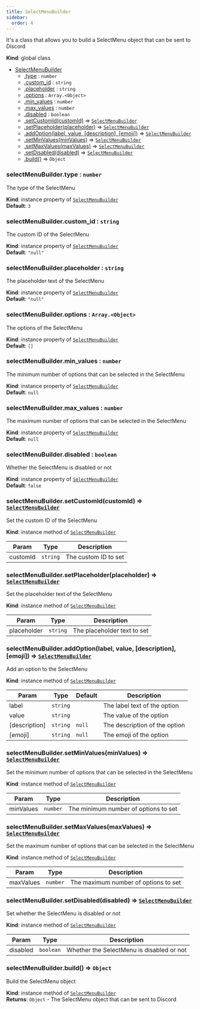 ```yaml
---
title: SelectMenuBuilder
sidebar:
  order: 4
---
```


It's a class that allows you to build a SelectMenu object that can be sent to Discord

**Kind**: global class

- [SelectMenuBuilder](#SelectMenuBuilder)
  - [.type](#SelectMenuBuilder+type) : <code>number</code>
  - [.custom_id](#SelectMenuBuilder+custom_id) : <code>string</code>
  - [.placeholder](#SelectMenuBuilder+placeholder) : <code>string</code>
  - [.options](#SelectMenuBuilder+options) : <code>Array.&lt;Object&gt;</code>
  - [.min_values](#SelectMenuBuilder+min_values) : <code>number</code>
  - [.max_values](#SelectMenuBuilder+max_values) : <code>number</code>
  - [.disabled](#SelectMenuBuilder+disabled) : <code>boolean</code>
  - [.setCustomId(customId)](#SelectMenuBuilder+setCustomId) ⇒ [<code>SelectMenuBuilder</code>](#SelectMenuBuilder)
  - [.setPlaceholder(placeholder)](#SelectMenuBuilder+setPlaceholder) ⇒ [<code>SelectMenuBuilder</code>](#SelectMenuBuilder)
  - [.addOption(label, value, [description], [emoji])](#SelectMenuBuilder+addOption) ⇒ [<code>SelectMenuBuilder</code>](#SelectMenuBuilder)
  - [.setMinValues(minValues)](#SelectMenuBuilder+setMinValues) ⇒ [<code>SelectMenuBuilder</code>](#SelectMenuBuilder)
  - [.setMaxValues(maxValues)](#SelectMenuBuilder+setMaxValues) ⇒ [<code>SelectMenuBuilder</code>](#SelectMenuBuilder)
  - [.setDisabled(disabled)](#SelectMenuBuilder+setDisabled) ⇒ [<code>SelectMenuBuilder</code>](#SelectMenuBuilder)
  - [.build()](#SelectMenuBuilder+build) ⇒ <code>Object</code>

<a name="SelectMenuBuilder+type"></a>

### selectMenuBuilder.type : <code>number</code>

The type of the SelectMenu

**Kind**: instance property of [<code>SelectMenuBuilder</code>](#SelectMenuBuilder)  
**Default**: <code>3</code>  
<a name="SelectMenuBuilder+custom_id"></a>

### selectMenuBuilder.custom_id : <code>string</code>

The custom ID of the SelectMenu

**Kind**: instance property of [<code>SelectMenuBuilder</code>](#SelectMenuBuilder)  
**Default**: <code>&quot;null&quot;</code>  
<a name="SelectMenuBuilder+placeholder"></a>

### selectMenuBuilder.placeholder : <code>string</code>

The placeholder text of the SelectMenu

**Kind**: instance property of [<code>SelectMenuBuilder</code>](#SelectMenuBuilder)  
**Default**: <code>&quot;null&quot;</code>  
<a name="SelectMenuBuilder+options"></a>

### selectMenuBuilder.options : <code>Array.&lt;Object&gt;</code>

The options of the SelectMenu

**Kind**: instance property of [<code>SelectMenuBuilder</code>](#SelectMenuBuilder)  
**Default**: <code>[]</code>  
<a name="SelectMenuBuilder+min_values"></a>

### selectMenuBuilder.min_values : <code>number</code>

The minimum number of options that can be selected in the SelectMenu

**Kind**: instance property of [<code>SelectMenuBuilder</code>](#SelectMenuBuilder)  
**Default**: <code>null</code>  
<a name="SelectMenuBuilder+max_values"></a>

### selectMenuBuilder.max_values : <code>number</code>

The maximum number of options that can be selected in the SelectMenu

**Kind**: instance property of [<code>SelectMenuBuilder</code>](#SelectMenuBuilder)  
**Default**: <code>null</code>  
<a name="SelectMenuBuilder+disabled"></a>

### selectMenuBuilder.disabled : <code>boolean</code>

Whether the SelectMenu is disabled or not

**Kind**: instance property of [<code>SelectMenuBuilder</code>](#SelectMenuBuilder)  
**Default**: <code>false</code>  
<a name="SelectMenuBuilder+setCustomId"></a>

### selectMenuBuilder.setCustomId(customId) ⇒ [<code>SelectMenuBuilder</code>](#SelectMenuBuilder)

Set the custom ID of the SelectMenu

**Kind**: instance method of [<code>SelectMenuBuilder</code>](#SelectMenuBuilder)

| Param    | Type                | Description          |
| -------- | ------------------- | -------------------- |
| customId | <code>string</code> | The custom ID to set |

<a name="SelectMenuBuilder+setPlaceholder"></a>

### selectMenuBuilder.setPlaceholder(placeholder) ⇒ [<code>SelectMenuBuilder</code>](#SelectMenuBuilder)

Set the placeholder text of the SelectMenu

**Kind**: instance method of [<code>SelectMenuBuilder</code>](#SelectMenuBuilder)

| Param       | Type                | Description                 |
| ----------- | ------------------- | --------------------------- |
| placeholder | <code>string</code> | The placeholder text to set |

<a name="SelectMenuBuilder+addOption"></a>

### selectMenuBuilder.addOption(label, value, [description], [emoji]) ⇒ [<code>SelectMenuBuilder</code>](#SelectMenuBuilder)

Add an option to the SelectMenu

**Kind**: instance method of [<code>SelectMenuBuilder</code>](#SelectMenuBuilder)

| Param         | Type                | Default           | Description                   |
| ------------- | ------------------- | ----------------- | ----------------------------- |
| label         | <code>string</code> |                   | The label text of the option  |
| value         | <code>string</code> |                   | The value of the option       |
| [description] | <code>string</code> | <code>null</code> | The description of the option |
| [emoji]       | <code>string</code> | <code>null</code> | The emoji of the option       |

<a name="SelectMenuBuilder+setMinValues"></a>

### selectMenuBuilder.setMinValues(minValues) ⇒ [<code>SelectMenuBuilder</code>](#SelectMenuBuilder)

Set the minimum number of options that can be selected in the SelectMenu

**Kind**: instance method of [<code>SelectMenuBuilder</code>](#SelectMenuBuilder)

| Param     | Type                | Description                          |
| --------- | ------------------- | ------------------------------------ |
| minValues | <code>number</code> | The minimum number of options to set |

<a name="SelectMenuBuilder+setMaxValues"></a>

### selectMenuBuilder.setMaxValues(maxValues) ⇒ [<code>SelectMenuBuilder</code>](#SelectMenuBuilder)

Set the maximum number of options that can be selected in the SelectMenu

**Kind**: instance method of [<code>SelectMenuBuilder</code>](#SelectMenuBuilder)

| Param     | Type                | Description                          |
| --------- | ------------------- | ------------------------------------ |
| maxValues | <code>number</code> | The maximum number of options to set |

<a name="SelectMenuBuilder+setDisabled"></a>

### selectMenuBuilder.setDisabled(disabled) ⇒ [<code>SelectMenuBuilder</code>](#SelectMenuBuilder)

Set whether the SelectMenu is disabled or not

**Kind**: instance method of [<code>SelectMenuBuilder</code>](#SelectMenuBuilder)

| Param    | Type                 | Description                               |
| -------- | -------------------- | ----------------------------------------- |
| disabled | <code>boolean</code> | Whether the SelectMenu is disabled or not |

<a name="SelectMenuBuilder+build"></a>

### selectMenuBuilder.build() ⇒ <code>Object</code>

Build the SelectMenu object

**Kind**: instance method of [<code>SelectMenuBuilder</code>](#SelectMenuBuilder)  
**Returns**: <code>Object</code> - The SelectMenu object that can be sent to Discord
